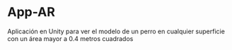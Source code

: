 # App-AR
 Aplicación en Unity para ver el modelo de un perro en cualquier superficie con un área mayor a 0.4 metros cuadrados
